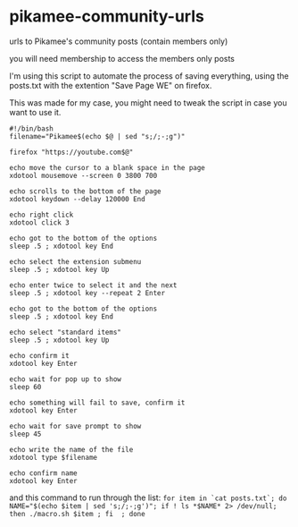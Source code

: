 # pikamee-community-urls
urls to Pikamee's community posts (contain members only)

you will need membership to access the members only posts

I'm using this script to automate the process of saving everything, using the posts.txt with the extention "Save Page WE" on firefox.

This was made for my case, you might need to tweak the script in case you want to use it.
```
#!/bin/bash
filename="Pikamee$(echo $@ | sed "s;/;-;g")"

firefox "https://youtube.com$@"

echo move the cursor to a blank space in the page
xdotool mousemove --screen 0 3800 700

echo scrolls to the bottom of the page
xdotool keydown --delay 120000 End 

echo right click
xdotool click 3 

echo got to the bottom of the options
sleep .5 ; xdotool key End

echo select the extension submenu
sleep .5 ; xdotool key Up

echo enter twice to select it and the next 
sleep .5 ; xdotool key --repeat 2 Enter

echo got to the bottom of the options
sleep .5 ; xdotool key End

echo select "standard items"
sleep .5 ; xdotool key Up

echo confirm it 
xdotool key Enter

echo wait for pop up to show
sleep 60 

echo something will fail to save, confirm it 
xdotool key Enter

echo wait for save prompt to show
sleep 45

echo write the name of the file
xdotool type $filename

echo confirm name
xdotool key Enter

```


and this command to run through the list:
```for item in `cat posts.txt`; do NAME="$(echo $item | sed 's;/;-;g')"; if ! ls *$NAME* 2> /dev/null; then ./macro.sh $item ; fi  ; done```

